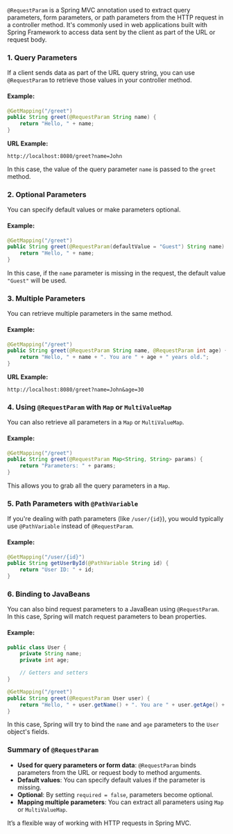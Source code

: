 `@RequestParam` is a Spring MVC annotation used to extract query parameters, form parameters, or path parameters from the HTTP request in a controller method. It's commonly used in web applications built with Spring Framework to access data sent by the client as part of the URL or request body.
### 1. Query Parameters

If a client sends data as part of the URL query string, you can use `@RequestParam` to retrieve those values in your controller method.

#### Example:

```java
@GetMapping("/greet")
public String greet(@RequestParam String name) {
    return "Hello, " + name;
}
```

**URL Example:**

```
http://localhost:8080/greet?name=John
```

In this case, the value of the query parameter `name` is passed to the `greet` method.

### 2. Optional Parameters

You can specify default values or make parameters optional.

#### Example:

```java
@GetMapping("/greet")
public String greet(@RequestParam(defaultValue = "Guest") String name) {
    return "Hello, " + name;
}
```

In this case, if the `name` parameter is missing in the request, the default value `"Guest"` will be used.

### 3. Multiple Parameters

You can retrieve multiple parameters in the same method.

#### Example:

```java
@GetMapping("/greet")
public String greet(@RequestParam String name, @RequestParam int age) {
    return "Hello, " + name + ". You are " + age + " years old.";
}
```

**URL Example:**

```
http://localhost:8080/greet?name=John&age=30
```

### 4. Using `@RequestParam` with `Map` or `MultiValueMap`

You can also retrieve all parameters in a `Map` or `MultiValueMap`.

#### Example:

```java
@GetMapping("/greet")
public String greet(@RequestParam Map<String, String> params) {
    return "Parameters: " + params;
}
```

This allows you to grab all the query parameters in a `Map`.

### 5. Path Parameters with `@PathVariable`

If you're dealing with path parameters (like `/user/{id}`), you would typically use `@PathVariable` instead of `@RequestParam`.

#### Example:

```java
@GetMapping("/user/{id}")
public String getUserById(@PathVariable String id) {
    return "User ID: " + id;
}
```

### 6. Binding to JavaBeans

You can also bind request parameters to a JavaBean using `@RequestParam`. In this case, Spring will match request parameters to bean properties.

#### Example:

```java
public class User {
    private String name;
    private int age;

    // Getters and setters
}

@GetMapping("/greet")
public String greet(@RequestParam User user) {
    return "Hello, " + user.getName() + ". You are " + user.getAge() + " years old.";
}
```

In this case, Spring will try to bind the `name` and `age` parameters to the `User` object's fields.

### Summary of `@RequestParam`

- **Used for query parameters or form data**: `@RequestParam` binds parameters from the URL or request body to method arguments.
- **Default values**: You can specify default values if the parameter is missing.
- **Optional**: By setting `required = false`, parameters become optional.
- **Mapping multiple parameters**: You can extract all parameters using `Map` or `MultiValueMap`.

It’s a flexible way of working with HTTP requests in Spring MVC.